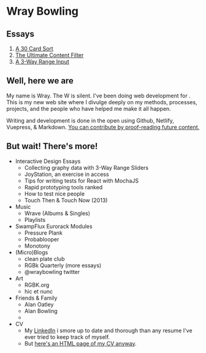 # Wray Bowling

## Essays

1. [A 30 Card Sort](/essays/30-card-sort/)
2. [The Ultimate Content Filter](/essays/ultimate-content-filter)
3. [A 3-Way Range Input](/essays/triangular-range-input/)

## Well, here we are

My name is Wray. The W is silent. I've been doing web development for <since time="1 Aug 2000 2:30:00 GMT-0400 (EDT)"/>. This is my new web site where I divulge deeply on my methods, processes, projects, and the people who have helped me make it all happen.

Writing and development is done in the open using Github, Netlify, Vuepress, & Markdown. [You can contribute by proof-reading future content.](https://github.com/wraybowling/wraybowling.com/pulls)

## But wait! There's more!

- Interactive Design Essays
  - Collecting graphy data with 3-Way Range Sliders
  - JoyStation, an exercise in access
  - Tips for writing tests for React with MochaJS
  - Rapid prototyping tools ranked
  - How to test nice people
  - Touch Then & Touch Now (2013)
- Music
  - Wrave (Albums & Singles)
  - Playlists
- SwampFlux Eurorack Modules
  - Pressure Plank
  - Probablooper
  - Monotony
- (Micro)Blogs
  - clean plate club
  - RGBk Quarterly (more essays)
  - @wraybowling twitter
- Art
  - RGBK.org
  - hic et nunc
- Friends & Family
  - Alan Oatley
  - Alan Bowling
  -
- CV
  - My [LinkedIn](https://www.linkedin.com/in/wraybowling/) i smore up to date and thorough than any resume I've ever tried to keep track of myself.
  - But [here's an HTML page of my CV anyway](/cv.md).
